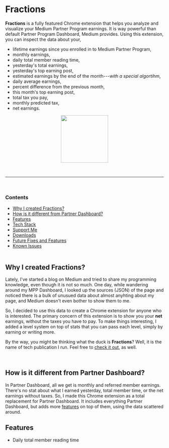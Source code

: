 # Fractions

**Fractions** is a fully featured Chrome extension that helps you analyze and visualize your Medium Partner Program earnings. It is way powerful than default Partner Program Dashboard, Medium provides. Using this extension, you can inspect the data about your,

- lifetime earnings since you enrolled in to Medium Partner Program,
- monthly earnings,
- daily total member reading time,
- yesterday's total earnings,
- yesterday's top earning post,
- estimated earnings by the end of the month---_with a special algortihm_,
- daily average earnings,
- percent difference from the previous month,
- this month's top earning post,
- total tax you pay,
- monthly predicted tax,
- net earnings.

<p align="center">
	<a href="https://ko-fi.com/candurmuss">
		<img src="https://cdn.ko-fi.com/cdn/kofi3.png?v=2" width="150">
	</a>
</p>

<br/>

---

<br/>

### Contents

- [Why I created Fractions?](#why-i-created-fractions?)
- [How is it different from Partner Dashboard?](#how-is-it-different-from-partner-dashboard?)
- [Features](#)
- [Tech Stack](#)
- [Support Me](#)
- [Downloads](#)
- [Future Fixes and Features](#)
- [Known Issues](#)  
  <br />

## Why I created Fractions?

Lately, I've started a blog on Medium and tried to share my programming knowledge, even though it is not so much. One day, while wandering around my MPP Dashboard, I looked up the sources (JSON) of the page and noticed there is a bulk of unusued data about almost anyhting about my page, and Medium doesn't even bother to show them to me.

So, I decided to use this data to create a Chrome extension for anyone who is interested. The primary concern of this extension is to show you your **net** earnings, without the taxes you have to pay. To make things interesting, I added a level system on top of stats that you can pass each level, simply by earning or writing more.

By the way, you might be thinking what the duck is **Fractions**? Well, it is the name of tech publication I run. Feel free to [check it out](https://medium.com/fractions), as well.

<br/>

## How is it different from Partner Dashboard?

In Partner Dashboard, all we get is monthly and referred member earnings. There's no stat about what I earned yesterday, total member time, or the net earnings without taxes. So, I made this Chrome extension as a total replacement for Partner Dashboard. It includes everything Partner Dashboard, but adds more [features](#) on top of them, using the data scattered around.

## Features

- Daily total member reading time
